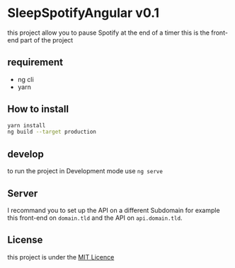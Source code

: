 # SleepSpotifyAngular v0.1

this project allow you to pause Spotify at the end of a timer
this is the front-end part of the project

## requirement
- ng cli
- yarn

## How to install
``` bash
yarn install
ng build --target production
```

## develop
to run the project in Development mode use `ng serve`

## Server
I recommand you to set up the API on a different Subdomain for example this front-end on `domain.tld` and the API on `api.domain.tld`.

## License
this project is under the [MIT Licence](https://github.com/SleepSpotify/SleepSpotify-Angular/blob/master/LICENSE)
